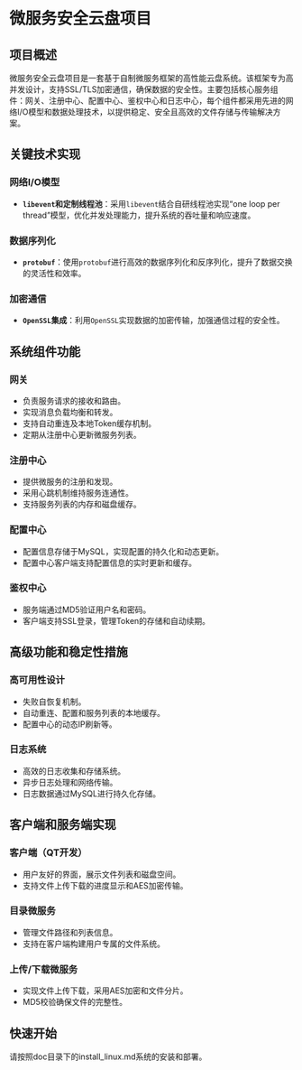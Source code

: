 # 微服务安全云盘项目

## 项目概述
微服务安全云盘项目是一套基于自制微服务框架的高性能云盘系统。该框架专为高并发设计，支持SSL/TLS加密通信，确保数据的安全性。主要包括核心服务组件：网关、注册中心、配置中心、鉴权中心和日志中心，每个组件都采用先进的网络I/O模型和数据处理技术，以提供稳定、安全且高效的文件存储与传输解决方案。

## 关键技术实现

### 网络I/O模型
- **`libevent`和定制线程池**：采用`libevent`结合自研线程池实现“one loop per thread”模型，优化并发处理能力，提升系统的吞吐量和响应速度。

### 数据序列化
- **`protobuf`**：使用`protobuf`进行高效的数据序列化和反序列化，提升了数据交换的灵活性和效率。

### 加密通信
- **`OpenSSL`集成**：利用`OpenSSL`实现数据的加密传输，加强通信过程的安全性。

## 系统组件功能

### 网关
- 负责服务请求的接收和路由。
- 实现消息负载均衡和转发。
- 支持自动重连及本地Token缓存机制。
- 定期从注册中心更新微服务列表。

### 注册中心
- 提供微服务的注册和发现。
- 采用心跳机制维持服务连通性。
- 支持服务列表的内存和磁盘缓存。

### 配置中心
- 配置信息存储于MySQL，实现配置的持久化和动态更新。
- 配置中心客户端支持配置信息的实时更新和缓存。

### 鉴权中心
- 服务端通过MD5验证用户名和密码。
- 客户端支持SSL登录，管理Token的存储和自动续期。

## 高级功能和稳定性措施

### 高可用性设计
- 失败自恢复机制。
- 自动重连、配置和服务列表的本地缓存。
- 配置中心的动态IP刷新等。

### 日志系统
- 高效的日志收集和存储系统。
- 异步日志处理和网络传输。
- 日志数据通过MySQL进行持久化存储。

## 客户端和服务端实现

### 客户端（QT开发）
- 用户友好的界面，展示文件列表和磁盘空间。
- 支持文件上传下载的进度显示和AES加密传输。

### 目录微服务
- 管理文件路径和列表信息。
- 支持在客户端构建用户专属的文件系统。

### 上传/下载微服务
- 实现文件上传下载，采用AES加密和文件分片。
- MD5校验确保文件的完整性。

## 快速开始
请按照doc目录下的install_linux.md系统的安装和部署。
